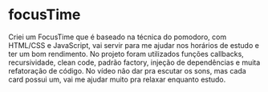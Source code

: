 # focusTime

Criei um FocusTime que é baseado na técnica do pomodoro, com HTML/CSS e JavaScript, vai servir para me ajudar nos horários de estudo e ter um bom rendimento. No projeto foram utilizados funções callbacks, recursividade, clean code, padrão factory, injeção de dependências e muita refatoração de código. No vídeo não dar pra escutar os sons, mas cada card possui um, vai me ajudar muito pra relaxar enquanto estudo.
